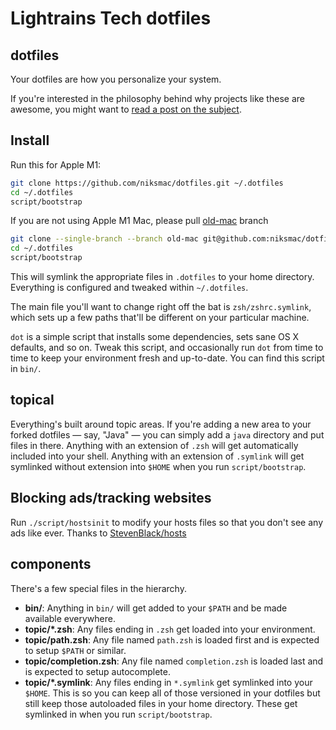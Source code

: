 # Lightrains Tech dotfiles

## dotfiles

Your dotfiles are how you personalize your system.

If you're interested in the philosophy behind why projects like these are
awesome, you might want to [read a post on the
subject](http://zachholman.com/2010/08/dotfiles-are-meant-to-be-forked/).

## Install

Run this for Apple M1:

```sh
git clone https://github.com/niksmac/dotfiles.git ~/.dotfiles
cd ~/.dotfiles
script/bootstrap
```

If you are not using Apple M1 Mac, please pull [old-mac](https://github.com/niksmac/dotfiles/tree/old-mac) branch

```sh
git clone --single-branch --branch old-mac git@github.com:niksmac/dotfiles.git ~/.dotfiles
cd ~/.dotfiles
script/bootstrap
```

This will symlink the appropriate files in `.dotfiles` to your home directory.
Everything is configured and tweaked within `~/.dotfiles`.

The main file you'll want to change right off the bat is `zsh/zshrc.symlink`, which sets up a few paths that'll be different on your particular machine.

`dot` is a simple script that installs some dependencies, sets sane OS X defaults, and so on. Tweak this script, and occasionally run `dot` from time to time to keep your environment fresh and up-to-date. You can find this script in `bin/`.

## topical

Everything's built around topic areas. If you're adding a new area to your forked dotfiles — say, "Java" — you can simply add a `java` directory and put files in there. Anything with an extension of `.zsh` will get automatically included into your shell. Anything with an extension of `.symlink` will get symlinked without extension into `$HOME` when you run `script/bootstrap`.

## Blocking ads/tracking websites

Run `./script/hostsinit` to modify your hosts files so that you don't see any ads like ever. Thanks to [StevenBlack/hosts](https://github.com/StevenBlack/hosts)

## components

There's a few special files in the hierarchy.

- **bin/**: Anything in `bin/` will get added to your `$PATH` and be made
  available everywhere.
- **topic/\*.zsh**: Any files ending in `.zsh` get loaded into your
  environment.
- **topic/path.zsh**: Any file named `path.zsh` is loaded first and is
  expected to setup `$PATH` or similar.
- **topic/completion.zsh**: Any file named `completion.zsh` is loaded
  last and is expected to setup autocomplete.
- **topic/\*.symlink**: Any files ending in `*.symlink` get symlinked into
  your `$HOME`. This is so you can keep all of those versioned in your dotfiles
  but still keep those autoloaded files in your home directory. These get
  symlinked in when you run `script/bootstrap`.

